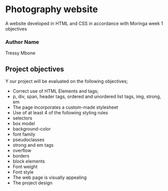 # Photography website
A website developed in HTML and CSS in accordance with Moringa week 1 objectives

### Author Name
Tressy Mbone
## Project objectives
Y our project will be evaluated on the following objectives;

* Correct use of HTML Elements and tags;
* p, div, span, header tags, ordered and unordered list tags, img, strong, em
* The page incorporates a custom-made stylesheet 
* Use of at least 4 of the following styling rules
* selectors
* box model
* background-color
* font family
* pseudoclasses
* strong and em tags
* overflow
* borders
* block elements
* Font weight 
* Font style
* The web page is visually appealing
* The project design


